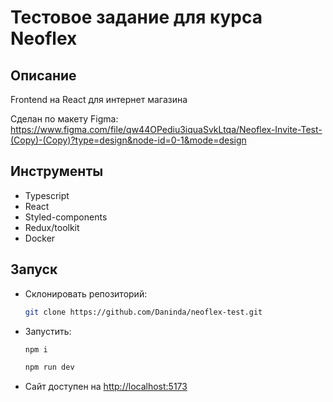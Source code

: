 # Тестовое задание для курса Neoflex

## Описание

Frontend на React для интернет магазина

Сделан по макету Figma: https://www.figma.com/file/qw44OPediu3iquaSvkLtqa/Neoflex-Invite-Test-(Copy)-(Copy)?type=design&node-id=0-1&mode=design

## Инструменты

- Typescript
- React
- Styled-components
- Redux/toolkit
- Docker

## Запуск

- Склонировать репозиторий:
  ```bash
  git clone https://github.com/Daninda/neoflex-test.git
  ```
- Запустить:

  ```bash
  npm i
  ```

  ```bash
  npm run dev
  ```

- Сайт доступен на [http://localhost:5173](http://localhost:5173)
